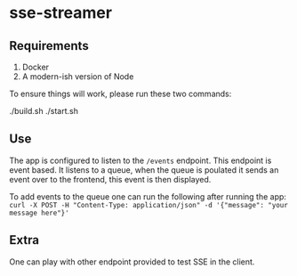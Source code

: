 # sse-streamer

## Requirements

1. Docker
2. A modern-ish version of Node

To ensure things will work, please run these two commands:

./build.sh
./start.sh

## Use

The app is configured to listen to the `/events` endpoint. This endpoint is event based. It listens to a queue, when the queue is poulated it sends an event over to the frontend, this event is then displayed.

To add events to the queue one can run the following after running the app:
`curl -X POST -H "Content-Type: application/json" -d '{"message": "your message here"}'`

## Extra

One can play with other endpoint provided to test SSE in the client.
